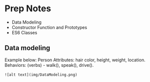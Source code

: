 # Prep Notes
- Data Modeling
- Constructor Function and Prototypes
- ES6 Classes

 ## Data modeling
 Example below:
 Person
    Attributes: hair color, height, weight, location.
    Behaviors: (verbs) - walk(), speak(), drive().

    ![alt text](img/DataModeling.png)

